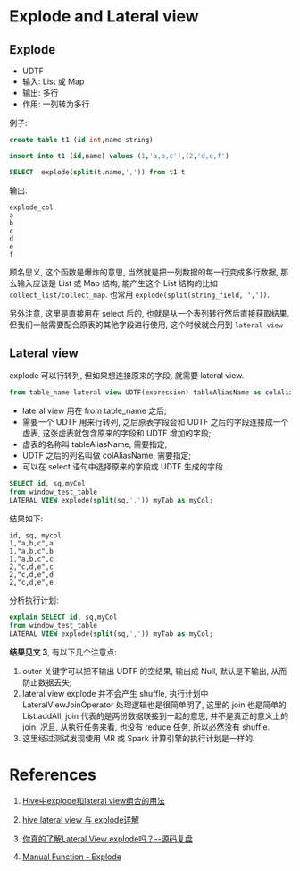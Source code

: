# Explode and Lateral view

## Explode

- UDTF
- 输入: List 或 Map
- 输出: 多行
- 作用: 一列转为多行

例子:

```sql
create table t1 (id int,name string)

insert into t1 (id,name) values (1,'a,b,c'),(2,'d,e,f')

SELECT  explode(split(t.name,',')) from t1 t
```

输出:

```
explode_col
a
b
c
d
e
f
```

顾名思义, 这个函数是爆炸的意思, 当然就是把一列数据的每一行变成多行数据, 那么输入应该是 List 或 Map 结构, 能产生这个 List 结构的比如 `collect_list/collect_map`. 也常用 `explode(split(string_field, ','))`.

另外注意, 这里是直接用在 select 后的, 也就是从一个表列转行然后直接获取结果. 但我们一般需要配合原表的其他字段进行使用, 这个时候就会用到 `lateral view`

## Lateral view

explode 可以行转列, 但如果想连接原来的字段, 就需要 lateral view.

```sql
from table_name lateral view UDTF(expression) tableAliasName as colAliasName
```

- lateral view 用在 from table_name 之后;
- 需要一个 UDTF 用来行转列, 之后原表字段会和 UDTF 之后的字段连接成一个虚表, 这张虚表就包含原来的字段和 UDTF 增加的字段;
- 虚表的名称叫 tableAliasName, 需要指定;
- UDTF 之后的列名叫做 colAliasName, 需要指定;
- 可以在 select 语句中选择原来的字段或 UDTF 生成的字段.

```sql
SELECT id, sq,myCol 
from window_test_table 
LATERAL VIEW explode(split(sq,',')) myTab as myCol;
```

结果如下:

```
id, sq, mycol
1,"a,b,c",a
1,"a,b,c",b
1,"a,b,c",c
2,"c,d,e",c
2,"c,d,e",d
2,"c,d,e",e
```

分析执行计划:

```sql
explain SELECT id, sq,myCol
from window_test_table
LATERAL VIEW explode(split(sq,',')) myTab as myCol;
```

**结果见文 3**, 有以下几个注意点:

1. outer 关键字可以把不输出 UDTF 的空结果, 输出成 Null, 默认是不输出, 从而防止数据丢失;
2. lateral view explode 并不会产生 shuffle, 执行计划中 LateralViewJoinOperator 处理逻辑也是很简单明了, 这里的 join 也是简单的 List.addAll, join 代表的是两份数据联接到一起的意思, 并不是真正的意义上的 join. 况且, 从执行任务来看, 也没有 reduce 任务, 所以必然没有 shuffle.
3. 这里经过测试发现使用 MR 或 Spark 计算引擎的执行计划是一样的.

# References

1. [Hive中explode和lateral view组合的用法](https://blog.csdn.net/lyzx_in_csdn/article/details/85628867)

2. [hive lateral view 与 explode详解](https://blog.csdn.net/bitcarmanlee/article/details/51926530)
3. [你真的了解Lateral View explode吗？--源码复盘](https://zhuanlan.zhihu.com/p/137482744)

4. [Manual Function - Explode](https://cwiki.apache.org/confluence/display/Hive/LanguageManual+UDF#LanguageManualUDF-explode)

